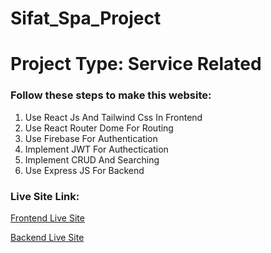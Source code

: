# Sifat_Spa_Project

# Project Type: Service Related

### Follow these steps to make this website:

1. Use React Js And Tailwind Css In Frontend
2. Use React Router Dome For Routing
3. Use Firebase For Authentication
4. Implement JWT For Authectication
5. Implement CRUD And Searching
6. Use Express JS For Backend

### Live Site Link:

<a href="https://stried-assignment-1-revive-frontend.vercel.app/">Frontend Live Site</a>

<a href="https://stried-assignment-1-revive-backend.vercel.app/">Backend Live Site</a>
